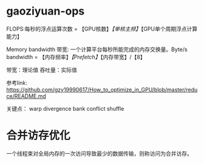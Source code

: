 # gaoziyuan-ops


FLOPS:每秒的浮点运算次数 = 【GPU核数】*【单核主频】*【GPU单个周期浮点计算能力】

Memory bandwidth 带宽: 一个计算平台每秒所能完成的内存交换量。Byte/s
bandwidth = 【内存频率】*【Prefetch】*【内存带宽】/【8】

带宽：理论值
吞吐量：实际值

参考link:
https://github.com/gzy19990617/How_to_optimize_in_GPU/blob/master/reduce/README.md


关键点：
warp divergence
bank conflict
shuffle



# 合并访存优化
一个线程束对全局内存的一次访问导致最少的数据传输，则称访问为合并访存。



